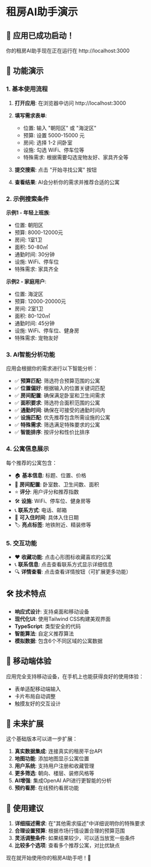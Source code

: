 # 租房AI助手演示

## 🎉 应用已成功启动！

你的租房AI助手现在正在运行在 http://localhost:3000

## 🚀 功能演示

### 1. 基本使用流程

1. **打开应用**: 在浏览器中访问 http://localhost:3000
2. **填写需求表单**:
   - 位置: 输入 "朝阳区" 或 "海淀区"
   - 预算: 设置 5000-15000 元
   - 房间: 选择 1-2 间卧室
   - 设施: 勾选 WiFi、停车位等
   - 特殊需求: 根据需要勾选宠物友好、家具齐全等

3. **提交搜索**: 点击 "开始寻找公寓" 按钮
4. **查看结果**: AI会分析你的需求并推荐合适的公寓

### 2. 示例搜索条件

**示例1 - 年轻上班族**:
- 位置: 朝阳区
- 预算: 8000-12000元
- 房间: 1室1卫
- 面积: 50-80㎡
- 通勤时间: 30分钟
- 设施: WiFi、停车位
- 特殊需求: 家具齐全

**示例2 - 家庭用户**:
- 位置: 海淀区
- 预算: 12000-20000元
- 房间: 2室1卫
- 面积: 80-120㎡
- 通勤时间: 45分钟
- 设施: WiFi、停车位、健身房
- 特殊需求: 宠物友好

### 3. AI智能分析功能

应用会根据你的需求进行以下智能分析：

- ✅ **预算匹配**: 筛选符合预算范围的公寓
- ✅ **位置偏好**: 根据输入的位置关键词匹配
- ✅ **房间配置**: 确保满足卧室和卫生间需求
- ✅ **面积要求**: 筛选符合面积范围的公寓
- ✅ **通勤时间**: 确保在可接受的通勤时间内
- ✅ **设施匹配**: 优先推荐包含所需设施的公寓
- ✅ **特殊需求**: 筛选满足特殊要求的公寓
- ✅ **智能排序**: 按评分和性价比排序

### 4. 公寓信息展示

每个推荐的公寓包含：

- 🏠 **基本信息**: 标题、位置、价格
- 📏 **房间配置**: 卧室数、卫生间数、面积
- ⭐ **评分**: 用户评分和推荐指数
- 🛠️ **设施**: WiFi、停车位、健身房等
- 📞 **联系方式**: 电话、邮箱
- 📅 **可入住时间**: 具体入住日期
- 🏷️ **亮点标签**: 地铁附近、精装修等

### 5. 交互功能

- ❤️ **收藏功能**: 点击心形图标收藏喜欢的公寓
- 📞 **联系信息**: 点击查看联系方式显示详细信息
- 🔍 **详情查看**: 点击查看详情按钮（可扩展更多功能）

## 🛠️ 技术特点

- **响应式设计**: 支持桌面和移动设备
- **现代化UI**: 使用Tailwind CSS构建美观界面
- **TypeScript**: 类型安全的代码
- **智能算法**: 自定义推荐算法
- **模拟数据**: 包含6个不同区域的公寓数据

## 📱 移动端体验

应用完全支持移动设备，在手机上也能获得良好的使用体验：

- 表单适配移动端输入
- 卡片布局自动调整
- 触摸友好的交互设计

## 🔮 未来扩展

这个基础版本可以进一步扩展：

1. **真实数据集成**: 连接真实的租房平台API
2. **地图功能**: 添加地图显示公寓位置
3. **用户系统**: 支持用户注册和收藏管理
4. **更多筛选**: 朝向、楼层、装修风格等
5. **AI增强**: 集成OpenAI API进行更智能的分析
6. **预约看房**: 在线预约看房功能

## 🎯 使用建议

1. **详细描述需求**: 在"其他需求描述"中详细说明你的特殊要求
2. **合理设置预算**: 根据市场行情设置合理的预算范围
3. **灵活调整条件**: 如果结果较少，可以适当放宽一些条件
4. **比较多个选项**: 查看多个推荐公寓，对比优缺点

现在就开始使用你的租房AI助手吧！🎉
